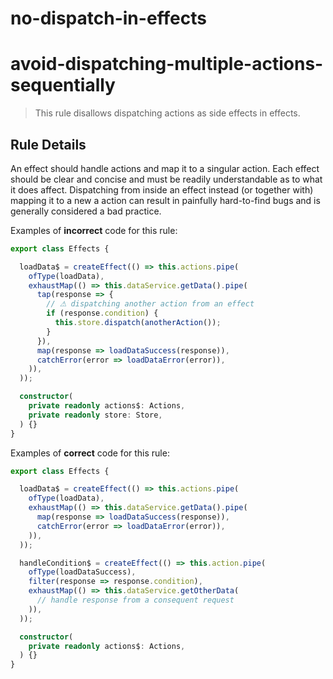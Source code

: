 # no-dispatch-in-effects
# avoid-dispatching-multiple-actions-sequentially

> This rule disallows dispatching actions as side effects in effects.

## Rule Details

An effect should handle actions and map it to a singular action. Each effect should be clear and concise and must be readily understandable as to what it does affect. Dispatching from inside an effect instead (or together with) mapping it to a new a action can result in painfully hard-to-find bugs and is generally considered a bad practice.

Examples of **incorrect** code for this rule:

```ts
export class Effects {

  loadData$ = createEffect(() => this.actions.pipe(
    ofType(loadData),
    exhaustMap(() => this.dataService.getData().pipe(
      tap(response => {
        // ⚠ dispatching another action from an effect
        if (response.condition) {
          this.store.dispatch(anotherAction());
        }
      }),
      map(response => loadDataSuccess(response)),
      catchError(error => loadDataError(error)),
    )),
  ));

  constructor(
    private readonly actions$: Actions,
    private readonly store: Store,
  ) {}
}
```

Examples of **correct** code for this rule:

```ts
export class Effects {

  loadData$ = createEffect(() => this.actions.pipe(
    ofType(loadData),
    exhaustMap(() => this.dataService.getData().pipe(
      map(response => loadDataSuccess(response)),
      catchError(error => loadDataError(error)),
    )),
  ));

  handleCondition$ = createEffect(() => this.action.pipe(
    ofType(loadDataSuccess),
    filter(response => response.condition),
    exhaustMap(() => this.dataService.getOtherData(
      // handle response from a consequent request
    )),
  ));

  constructor(
    private readonly actions$: Actions,
  ) {}
}
```
